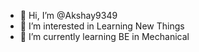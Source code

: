 - 👋 Hi, I’m @Akshay9349
- 👀 I’m interested in Learning New Things
- 🌱 I’m currently learning BE in Mechanical 


<!---
Akshay9349/Akshay9349 is a ✨ special ✨ repository because its `README.md` (this file) appears on your GitHub profile.
You can click the Preview link to take a look at your changes.
--->
